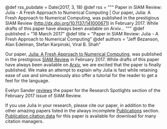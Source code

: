 @def rss_pubdate = Date(2017, 3, 18)
@def rss = """ Paper in SIAM Review: Julia - A Fresh Approach to Numerical Computing | Our paper, Julia: A Fresh Approach to Numerical Computing, was published in the prestigious SIAM Review (http://dx.doi.org/10.1137/141000671) in February 2017. While drafts of this paper have always been available on Arxiv... """
@def published = "18 March 2017"
@def title = "Paper in SIAM Review: Julia - A Fresh Approach to Numerical Computing"
@def authors = "Jeff Bezanson, Alan Edelman, Stefan Karpinski, Viral B. Shah"  


Our paper, [Julia: A Fresh Approach to Numerical Computing](/assets/research/julia-fresh-approach-BEKS.pdf), was published in the prestigious [SIAM Review](http://dx.doi.org/10.1137/141000671) in February 2017. While drafts of this paper have always been available on [Arxiv](http://arxiv.org/abs/1411.1607), we are excited that the paper is finally published. We make an attempt to explain why Julia is fast while retaining ease of use and simultaneously also offer a tutorial for the reader to get a feel for the language.

Evelyn Sander [reviews](http://epubs.siam.org/doi/abs/10.1137/17N974264) the paper for the Research Spotlights section of the February 2017 issue of SIAM Review.

If you use Julia in your research, please cite our paper, in addition to the other amazing papers listed in the always incomplete [Publications](/research/) section. [Publication citation data](http://epubs.siam.org/action/showCitFormats?doi=10.1137%2F141000671) for this paper is available for download for many citation managers.

